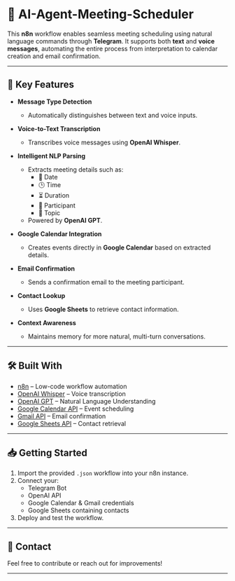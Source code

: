# 🤖 AI-Agent-Meeting-Scheduler

This **n8n** workflow enables seamless meeting scheduling using natural language commands through **Telegram**. It supports both **text** and **voice messages**, automating the entire process from interpretation to calendar creation and email confirmation.

---

## 📌 Key Features

- **Message Type Detection**
  - Automatically distinguishes between text and voice inputs.

- **Voice-to-Text Transcription**
  - Transcribes voice messages using **OpenAI Whisper**.

- **Intelligent NLP Parsing**
  - Extracts meeting details such as:
    - 📅 Date
    - 🕒 Time
    - ⏳ Duration
    - 👤 Participant
    - 💬 Topic  
  - Powered by **OpenAI GPT**.

- **Google Calendar Integration**
  - Creates events directly in **Google Calendar** based on extracted details.

- **Email Confirmation**
  - Sends a confirmation email to the meeting participant.

- **Contact Lookup**
  - Uses **Google Sheets** to retrieve contact information.

- **Context Awareness**
  - Maintains memory for more natural, multi-turn conversations.

---

## 🛠 Built With

- [n8n](https://n8n.io/) – Low-code workflow automation
- [OpenAI Whisper](https://platform.openai.com/docs/guides/speech-to-text) – Voice transcription
- [OpenAI GPT](https://platform.openai.com/docs) – Natural Language Understanding
- [Google Calendar API](https://developers.google.com/calendar) – Event scheduling
- [Gmail API](https://developers.google.com/gmail/api) – Email confirmation
- [Google Sheets API](https://developers.google.com/sheets/api) – Contact retrieval

---

## 📥 Getting Started

1. Import the provided `.json` workflow into your n8n instance.
2. Connect your:
   - Telegram Bot
   - OpenAI API
   - Google Calendar & Gmail credentials
   - Google Sheets containing contacts
3. Deploy and test the workflow.

---

## 📧 Contact

Feel free to contribute or reach out for improvements!

---

